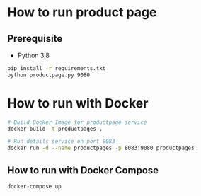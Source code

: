 # How to run product page

## Prerequisite

* Python 3.8

```bash
pip install -r requirements.txt
python productpage.py 9080
```
# How to run with Docker

```bash
# Build Docker Image for productpage service
docker build -t productpages .

# Run details service on port 8083 
docker run -d --name productpages -p 8083:9080 productpages

```

## How to run with Docker Compose

```bash
docker-compose up
```